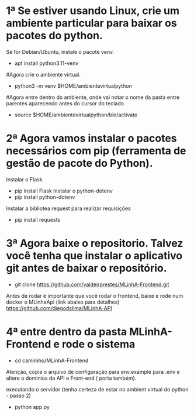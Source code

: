 

# 1ª Se estiver usando Linux, crie um ambiente particular para baixar os pacotes do python.
Se for Debian/Ubuntu, instale o pacote venv.
 - apt install python3.11-venv

#Agora crie o ambiente virtual.
 - python3 -m venv $HOME/ambientevirtualpython

#Agora entre dentro do ambiente, onde vai notar o nome da pasta entre parentes aparecendo antes do cursor do teclado.
- source $HOME/ambientevirtualpython/bin/activate


# 2ª Agora vamos instalar o pacotes necessários com pip (ferramenta de gestão de pacote do Python).

 Instalar o Flask
- pip install Flask
 Instalar o python-dotenv
- pip install python-dotenv

 Instalar a bibliotea request para realizar requisições
- pip install requests



#  3ª Agora baixe o repositorio. Talvez você tenha que instalar o aplicativo git antes de baixar o repositório.
 - git clone https://github.com/valdeirprestes/MLinhA-Frontend.git

Antes de rodar é importante que você rodar o frontend, baixe e rode num docker o MLinhaApi (link abaixo para detalhes)
https://github.com/diegodslima/MLinhA-API



# 4ª entre dentro da pasta MLinhA-Frontend e rode o sistema
- cd camimho/MLinhA-Frontend


Atenção, copie o arquivo de configuração para env.example para .env e altere o dominios da API e Front-end ( porta também).


executando o servidor (tenha certeza de estar no ambient virtual do python - passo 2)

- python app.py



